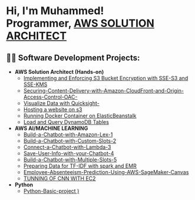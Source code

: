 <h1>Hi, I'm Muhammed! <br/><a https://github.com/Mmunabau">Programmer</a>, <a href="www.linkedin.com/in/muhammed-ameen-21897824a">AWS SOLUTION ARCHITECT</a>
  
<h2>👨‍💻 Software Development Projects:</h2>

- <b>AWS Solution Architect (Hands-on)</b>
  - [Implementing and Enforcing S3 Bucket Encryption with SSE-S3 and SSE-KMS](https://github.com/Mmunabau/-Implementing-S3-Bucket-Encryption-with-SSE-S3-and-SSE-KMS)
  - [Securing-Content-Delivery-with-Amazon-CloudFront-and-Origin-Access-Control-OAC-](https://github.com/Mmunabau/Securing-Content-Delivery-with-Amazon-CloudFront-and-Origin-Access-Control-OAC-)
  - [Visualize Data with Quicksight-](https://github.com/Mmunabau/-Visualize-data-with-QuickSight/blob/main/README.md)
  - [Hosting a website on s3](https://github.com/Mmunabau/Hosting-a-Website-on-s3/blob/main/README.md)
  - [Running Docker Container on ElasticBeanstalk](https://github.com/Mmunabau/Running-Docker-containers-on-Elastic-Beanstalk/tree/main)
  - [Load and Query DynamoDB Tables](https://github.com/Mmunabau/Load-and-Query-DynamoDB-Tables/blob/main/README.md)
- <b>AWS AI/MACHINE LEARNING </b>
   - [Build-a-Chatbot-with-Amazon-Lex-1](https://github.com/Mmunabau/-Build-a-Chatbot-with-Amazon-Lex-1-)
   - [Build-a-Chatbot-with-Custom-Slots-2](https://github.com/Mmunabau/Build-a-Chatbot-with-Custom-Slots-2)
   - [Connect-a-Chatbot-with-Lambda-3](https://github.com/Mmunabau/Connect-a-Chatbot-with-Lambda-3)
   - [Save-User-Info-with-your-Chatbot-4](https://github.com/Mmunabau/-Save-User-Info-with-your-Chatbot)
   - [Build-a-Chatbot-with-Multiple-Slots-5](https://github.com/Mmunabau/-Build-a-Chatbot-with-Multiple-Slots-5)
  - [Preparing Data for TF-IDF with spark and EMR](https://github.com/Mmunabau/Preparing-TF-IDF-with-spark-and-EMR-studio/tree/main) <b></b></i>
  - [Employee-Absenteeism-Prediction-Using-AWS-SageMaker-Canvas](https://github.com/Mmunabau/Employee-Absenteeism-Prediction-Using-AWS-SageMaker-Canvas) <b></b></i>
  - [TUNNING OF CNN WITH EC2](https://github.com/Mmunabau/TUNNING-OF-CNN-WITH-EC2) <b></b></i>
- <b>Python</b>
  - [Python-Basic-project )](https://github.com/Mmunabau/phyton-project)
